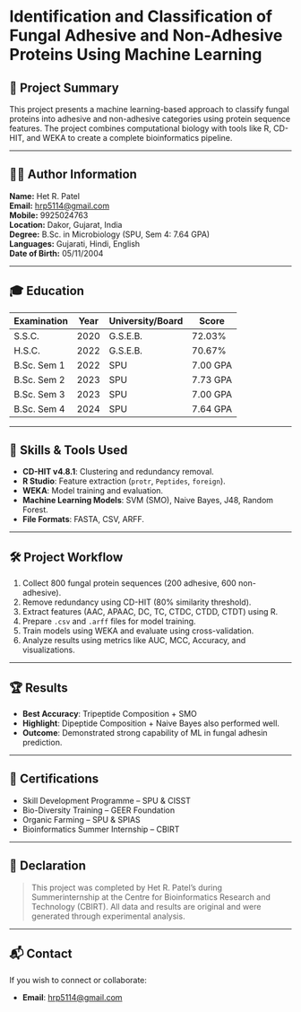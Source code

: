 # Identification and Classification of Fungal Adhesive and Non-Adhesive Proteins Using Machine Learning

## 🧠 Project Summary

This project presents a machine learning-based approach to classify fungal proteins into adhesive and non-adhesive categories using protein sequence features. The project combines computational biology with tools like R, CD-HIT, and WEKA to create a complete bioinformatics pipeline.

---

## 👨‍🔬 Author Information

**Name:** Het R. Patel  
**Email:** hrp5114@gmail.com  
**Mobile:** 9925024763  
**Location:** Dakor, Gujarat, India  
**Degree:** B.Sc. in Microbiology (SPU, Sem 4: 7.64 GPA)  
**Languages:** Gujarati, Hindi, English  
**Date of Birth:** 05/11/2004  

---

## 🎓 Education

| Examination | Year | University/Board | Score |
|------------|------|------------------|-------|
| S.S.C.     | 2020 | G.S.E.B.          | 72.03% |
| H.S.C.     | 2022 | G.S.E.B.          | 70.67% |
| B.Sc. Sem 1 | 2022 | SPU              | 7.00 GPA |
| B.Sc. Sem 2 | 2023 | SPU              | 7.73 GPA |
| B.Sc. Sem 3 | 2023 | SPU              | 7.00 GPA |
| B.Sc. Sem 4 | 2024 | SPU              | 7.64 GPA |

---

## 🧪 Skills & Tools Used

- **CD-HIT v4.8.1**: Clustering and redundancy removal.
- **R Studio**: Feature extraction (`protr`, `Peptides`, `foreign`).
- **WEKA**: Model training and evaluation.
- **Machine Learning Models**: SVM (SMO), Naive Bayes, J48, Random Forest.
- **File Formats**: FASTA, CSV, ARFF.

---

## 🛠️ Project Workflow

1. Collect 800 fungal protein sequences (200 adhesive, 600 non-adhesive).
2. Remove redundancy using CD-HIT (80% similarity threshold).
3. Extract features (AAC, APAAC, DC, TC, CTDC, CTDD, CTDT) using R.
4. Prepare `.csv` and `.arff` files for model training.
5. Train models using WEKA and evaluate using cross-validation.
6. Analyze results using metrics like AUC, MCC, Accuracy, and visualizations.

---

## 🏆 Results

- **Best Accuracy**: Tripeptide Composition + SMO
- **Highlight**: Dipeptide Composition + Naive Bayes also performed well.
- **Outcome**: Demonstrated strong capability of ML in fungal adhesin prediction.

---

## 📄 Certifications

- Skill Development Programme – SPU & CISST
- Bio-Diversity Training – GEER Foundation
- Organic Farming – SPU & SPIAS
- Bioinformatics Summer Internship – CBIRT

---

## 📌 Declaration

> This project was completed by Het R. Patel’s during Summerinternship at the Centre for Bioinformatics Research and Technology (CBIRT). All data and results are original and were generated through experimental analysis.

---

## 📬 Contact

If you wish to connect or collaborate:
- **Email**: hrp5114@gmail.com
